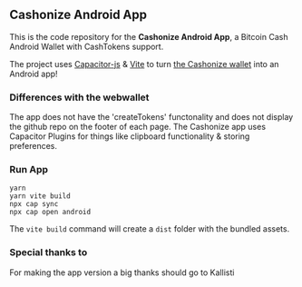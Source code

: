 ## Cashonize Android App

This is the code repository for the <b>Cashonize Android App</b>, a Bitcoin Cash Android Wallet with CashTokens support. <br>

The project uses [Capacitor-js](https://capacitorjs.com/) & [Vite](https://vitejs.dev/) to turn [the Cashonize wallet](https://github.com/cashonize/wallet) into an Android app!

### Differences with the webwallet

The app does not have the 'createTokens' functonality and does not display the github repo on the footer of each page.
The Cashonize app uses Capacitor Plugins for things like clipboard functionality & storing preferences.

### Run App

```
yarn
yarn vite build
npx cap sync
npx cap open android
```

The `vite build` command will create a `dist` folder with the bundled assets.

###  Special thanks to

For making the app version a big thanks should go to Kallisti
